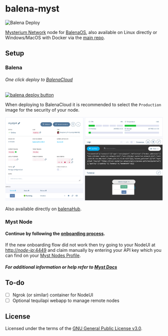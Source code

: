 # balena-myst

![Balena Deploy](https://github.com/otkd/balena-myst/actions/workflows/balenadeployer.yml/badge.svg)

[Mysterium Network](https://www.mysterium.network/) node for [BalenaOS](https://www.balena.io/os/), also available on Linux directly or Windows/MacOS with Docker via the [main repo](https://github.com/mysteriumnetwork/node).

## Setup

### Balena

###### One click deploy to [BalenaCloud](https://www.balena.io/cloud)

[![balena deploy button](https://www.balena.io/deploy.svg)](https://dashboard.balena-cloud.com/deploy?repoUrl=https://github.com/otkd/balena-myst)

When deploying to BalenaCloud it is recommended to select the `Production` image for the security of your node.

![Example of Balena Dashboard](/balenadashboard.png)

Also available directly on [balenaHub](https://hub.balena.io/gh_otkd/balena-myst).

### Myst Node

#### Continue by following the [onboarding process](https://mystnodes.com/claiming).

If the new onboarding flow did not work then try going to your NodeUI at [http://*node-ip*:4449](http://*node-ip*:4449) and claim manually by entering your API key which you can find on your [Myst Nodes Profile](https://mystnodes.com/me).

##### For additional information or help refer to [Myst Docs](https://docs.mysterium.network/)

## To-do

- [ ] Ngrok (or similar) container for NodeUI
- [ ] Optional tequilapi webapp to manage remote nodes

## License

Licensed under the terms of the [GNU General Public License v3.0](./LICENSE).
